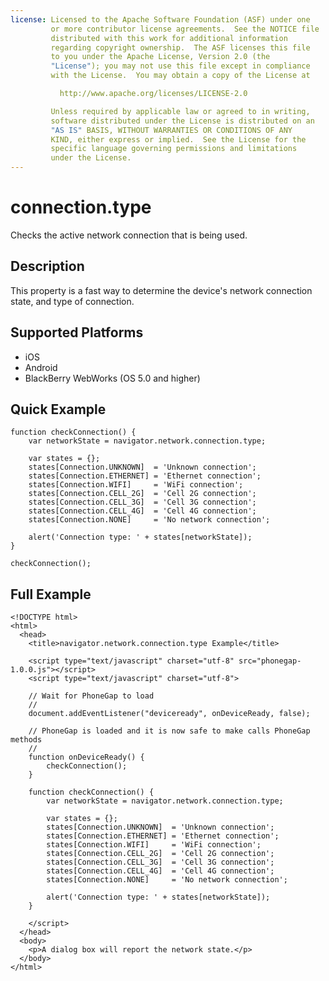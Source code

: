 ```yaml
---
license: Licensed to the Apache Software Foundation (ASF) under one
         or more contributor license agreements.  See the NOTICE file
         distributed with this work for additional information
         regarding copyright ownership.  The ASF licenses this file
         to you under the Apache License, Version 2.0 (the
         "License"); you may not use this file except in compliance
         with the License.  You may obtain a copy of the License at

           http://www.apache.org/licenses/LICENSE-2.0

         Unless required by applicable law or agreed to in writing,
         software distributed under the License is distributed on an
         "AS IS" BASIS, WITHOUT WARRANTIES OR CONDITIONS OF ANY
         KIND, either express or implied.  See the License for the
         specific language governing permissions and limitations
         under the License.
---
```


connection.type
===================

Checks the active network connection that is being used.

Description
-----------

This property is a fast way to determine the device's network connection state, and type of connection.


Supported Platforms
-------------------

- iOS
- Android
- BlackBerry WebWorks (OS 5.0 and higher)

Quick Example
-------------

    function checkConnection() {
        var networkState = navigator.network.connection.type;
        
        var states = {};
        states[Connection.UNKNOWN]	= 'Unknown connection';
        states[Connection.ETHERNET]	= 'Ethernet connection';
        states[Connection.WIFI]   	= 'WiFi connection';
        states[Connection.CELL_2G]	= 'Cell 2G connection';
        states[Connection.CELL_3G]	= 'Cell 3G connection';
        states[Connection.CELL_4G]	= 'Cell 4G connection';
        states[Connection.NONE]   	= 'No network connection';
    
        alert('Connection type: ' + states[networkState]);
    }
    
    checkConnection();


Full Example
------------

    <!DOCTYPE html>
    <html>
      <head>
        <title>navigator.network.connection.type Example</title>
        
        <script type="text/javascript" charset="utf-8" src="phonegap-1.0.0.js"></script>
        <script type="text/javascript" charset="utf-8">
            
        // Wait for PhoneGap to load
        // 
        document.addEventListener("deviceready", onDeviceReady, false);
        
        // PhoneGap is loaded and it is now safe to make calls PhoneGap methods
        //
        function onDeviceReady() {
            checkConnection();
        }
        
	    function checkConnection() {
	        var networkState = navigator.network.connection.type;

	        var states = {};
	        states[Connection.UNKNOWN]	= 'Unknown connection';
	        states[Connection.ETHERNET]	= 'Ethernet connection';
	        states[Connection.WIFI]   	= 'WiFi connection';
	        states[Connection.CELL_2G]	= 'Cell 2G connection';
	        states[Connection.CELL_3G]	= 'Cell 3G connection';
	        states[Connection.CELL_4G]	= 'Cell 4G connection';
	        states[Connection.NONE]   	= 'No network connection';

	        alert('Connection type: ' + states[networkState]);
	    }
        
        </script>
      </head>
      <body>
        <p>A dialog box will report the network state.</p>
      </body>
    </html>
